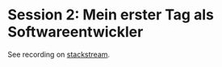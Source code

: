# Session 2: Mein erster Tag als Softwareentwickler

See recording on [stackstream](https://stack-stream.com/v/62372c9f69216673cdedd228).
